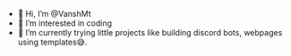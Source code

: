- 👋 Hi, I’m @VanshMt
- 👀 I’m interested in coding
- 🌱 I’m currently trying little projects like building discord bots, webpages using templates😅.


<!---
VanshMt/VanshMt is a ✨ special ✨ repository because its `README.md` (this file) appears on your GitHub profile.
You can click the Preview link to take a look at your changes.
--->
